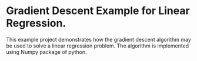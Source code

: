 # Gradient Descent Example for Linear Regression.
This example project demonstrates how the gradient descent algorithm may be used to solve a linear regression problem. 
The algorithm is implemented using Numpy package of python.

